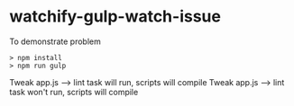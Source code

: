 # watchify-gulp-watch-issue
To demonstrate problem
```
> npm install
> npm run gulp
```

Tweak app.js --> lint task will run, scripts will compile
Tweak app.js --> lint task won't run, scripts will compile
